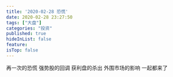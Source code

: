 ```yaml
---
title: '2020-02-28 恐慌'
date: 2020-02-28 23:27:50
tags: ["大盘"]
categories: "投资"
published: true
hideInList: false
feature: 
isTop: false
---
```

再一次的恐慌
强势股的回调
获利盘的杀出
外围市场的影响
一起都来了
<!-- more -->
